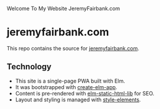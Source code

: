  Welcome To My Website JeremyFairbank.com

# jeremyfairbank.com

This repo contains the source for [jeremyfairbank.com](https://jeremyfairbank.com).

## Technology

* This site is a single-page PWA built with Elm.
* It was bootstrapped with [create-elm-app](https://github.com/halfzebra/create-elm-app).
* Content is pre-rendered with [elm-static-html-lib](https://github.com/eeue56/elm-static-html-lib) for SEO.
* Layout and styling is managed with [style-elements](https://github.com/mdgriffith/style-elements).
